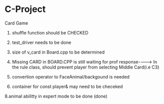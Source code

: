 # C-Project
Card Game
1. shuffle function should be CHECKED

2. test_driver needs to be done

4. size of v_card in Board.cpp to  be determined

5. Missing CARD in BOARD.CPP is still waiting for prof response----> In the rule class, should prevent player from selecting Middle Card(i.e C3)

6. convertion operator to FaceAnimal/backgound is needed


7. container for const player& may need to be checeked

8.animal abilitty in expert mode to be done (done)
